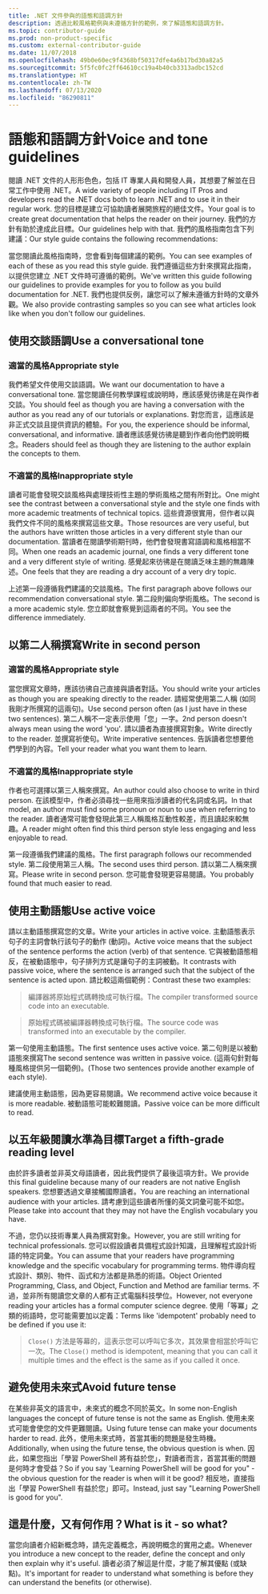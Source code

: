 ```yaml
---
title: .NET 文件參與的語態和語調方針
description: 透過比較風格範例與未遵循方針的範例，來了解語態和語調方針。
ms.topic: contributor-guide
ms.prod: non-product-specific
ms.custom: external-contributor-guide
ms.date: 11/07/2018
ms.openlocfilehash: 49b0e60ec9f4368bf50317dfe4a6b17bd30a82a5
ms.sourcegitcommit: 5f5fc0fc2ff64610cc19a4b40cb3313adbc152cd
ms.translationtype: HT
ms.contentlocale: zh-TW
ms.lasthandoff: 07/13/2020
ms.locfileid: "86290811"
---
```

# <a name="voice-and-tone-guidelines"></a><span data-ttu-id="3e3f6-103">語態和語調方針</span><span class="sxs-lookup"><span data-stu-id="3e3f6-103">Voice and tone guidelines</span></span>

<span data-ttu-id="3e3f6-104">閱讀 .NET 文件的人形形色色，包括 IT 專業人員和開發人員，其想要了解並在日常工作中使用 .NET。</span><span class="sxs-lookup"><span data-stu-id="3e3f6-104">A wide variety of people including IT Pros and developers read the .NET docs both to learn .NET and to use it in their regular work.</span></span> <span data-ttu-id="3e3f6-105">您的目標是建立可協助讀者展開旅程的絕佳文件。</span><span class="sxs-lookup"><span data-stu-id="3e3f6-105">Your goal is to create great documentation that helps the reader on their journey.</span></span> <span data-ttu-id="3e3f6-106">我們的方針有助於達成此目標。</span><span class="sxs-lookup"><span data-stu-id="3e3f6-106">Our guidelines help with that.</span></span> <span data-ttu-id="3e3f6-107">我們的風格指南包含下列建議：</span><span class="sxs-lookup"><span data-stu-id="3e3f6-107">Our style guide contains the following recommendations:</span></span>

<span data-ttu-id="3e3f6-108">當您閱讀此風格指南時，您會看到每個建議的範例。</span><span class="sxs-lookup"><span data-stu-id="3e3f6-108">You can see examples of each of these as you read this style guide.</span></span> <span data-ttu-id="3e3f6-109">我們遵循這些方針來撰寫此指南，以提供您建立 .NET 文件時可遵循的範例。</span><span class="sxs-lookup"><span data-stu-id="3e3f6-109">We've written this guide following our guidelines to provide examples for you to follow as you build documentation for .NET.</span></span> <span data-ttu-id="3e3f6-110">我們也提供反例，讓您可以了解未遵循方針時的文章外觀。</span><span class="sxs-lookup"><span data-stu-id="3e3f6-110">We also provide contrasting samples so you can see what articles look like when you don't follow our guidelines.</span></span>

## <a name="use-a-conversational-tone"></a><span data-ttu-id="3e3f6-111">使用交談語調</span><span class="sxs-lookup"><span data-stu-id="3e3f6-111">Use a conversational tone</span></span>

### <a name="appropriate-style"></a><span data-ttu-id="3e3f6-112">適當的風格</span><span class="sxs-lookup"><span data-stu-id="3e3f6-112">Appropriate style</span></span>

<span data-ttu-id="3e3f6-113">我們希望文件使用交談語調。</span><span class="sxs-lookup"><span data-stu-id="3e3f6-113">We want our documentation to have a conversational tone.</span></span> <span data-ttu-id="3e3f6-114">當您閱讀任何教學課程或說明時，應該感覺彷彿是在與作者交談。</span><span class="sxs-lookup"><span data-stu-id="3e3f6-114">You should feel as though you are having a conversation with the author as you read any of our tutorials or explanations.</span></span> <span data-ttu-id="3e3f6-115">對您而言，這應該是非正式交談且提供資訊的體驗。</span><span class="sxs-lookup"><span data-stu-id="3e3f6-115">For you, the experience should be informal, conversational, and informative.</span></span> <span data-ttu-id="3e3f6-116">讀者應該感覺彷彿是聽到作者向他們說明概念。</span><span class="sxs-lookup"><span data-stu-id="3e3f6-116">Readers should feel as though they are listening to the author explain the concepts to them.</span></span>

### <a name="inappropriate-style"></a><span data-ttu-id="3e3f6-117">不適當的風格</span><span class="sxs-lookup"><span data-stu-id="3e3f6-117">Inappropriate style</span></span>

<span data-ttu-id="3e3f6-118">讀者可能會發現交談風格與處理技術性主題的學術風格之間有所對比。</span><span class="sxs-lookup"><span data-stu-id="3e3f6-118">One might see the contrast between a conversational style and the style one finds with more academic treatments of technical topics.</span></span> <span data-ttu-id="3e3f6-119">這些資源很實用，但作者以與我們文件不同的風格來撰寫這些文章。</span><span class="sxs-lookup"><span data-stu-id="3e3f6-119">Those resources are very useful, but the authors have written those articles in a very different style than our documentation.</span></span> <span data-ttu-id="3e3f6-120">當讀者在閱讀學術期刊時，他們會發現書寫語調和風格相當不同。</span><span class="sxs-lookup"><span data-stu-id="3e3f6-120">When one reads an academic journal, one finds a very different tone and a very different style of writing.</span></span> <span data-ttu-id="3e3f6-121">感覺起來彷彿是在閱讀乏味主題的無趣陳述。</span><span class="sxs-lookup"><span data-stu-id="3e3f6-121">One feels that they are reading a dry account of a very dry topic.</span></span>  

<span data-ttu-id="3e3f6-122">上述第一段遵循我們建議的交談風格。</span><span class="sxs-lookup"><span data-stu-id="3e3f6-122">The first paragraph above follows our recommendation conversational style.</span></span> <span data-ttu-id="3e3f6-123">第二段則偏向學術風格。</span><span class="sxs-lookup"><span data-stu-id="3e3f6-123">The second is a more academic style.</span></span> <span data-ttu-id="3e3f6-124">您立即就會察覺到這兩者的不同。</span><span class="sxs-lookup"><span data-stu-id="3e3f6-124">You see the difference immediately.</span></span> 

## <a name="write-in-second-person"></a><span data-ttu-id="3e3f6-125">以第二人稱撰寫</span><span class="sxs-lookup"><span data-stu-id="3e3f6-125">Write in second person</span></span>

### <a name="appropriate-style"></a><span data-ttu-id="3e3f6-126">適當的風格</span><span class="sxs-lookup"><span data-stu-id="3e3f6-126">Appropriate style</span></span>

<span data-ttu-id="3e3f6-127">當您撰寫文章時，應該彷彿自己直接與讀者對話。</span><span class="sxs-lookup"><span data-stu-id="3e3f6-127">You should write your articles as though you are speaking directly to the reader.</span></span> <span data-ttu-id="3e3f6-128">請經常使用第二人稱 (如同我剛才所撰寫的這兩句)。</span><span class="sxs-lookup"><span data-stu-id="3e3f6-128">Use second person often (as I just have in these two sentences).</span></span> <span data-ttu-id="3e3f6-129">第二人稱不一定表示使用「您」一字。</span><span class="sxs-lookup"><span data-stu-id="3e3f6-129">2nd person doesn't always mean using the word 'you'.</span></span> <span data-ttu-id="3e3f6-130">請以讀者為直接撰寫對象。</span><span class="sxs-lookup"><span data-stu-id="3e3f6-130">Write directly to the reader.</span></span> <span data-ttu-id="3e3f6-131">並撰寫祈使句。</span><span class="sxs-lookup"><span data-stu-id="3e3f6-131">Write imperative sentences.</span></span> <span data-ttu-id="3e3f6-132">告訴讀者您想要他們學到的內容。</span><span class="sxs-lookup"><span data-stu-id="3e3f6-132">Tell your reader what you want them to learn.</span></span>

### <a name="inappropriate-style"></a><span data-ttu-id="3e3f6-133">不適當的風格</span><span class="sxs-lookup"><span data-stu-id="3e3f6-133">Inappropriate style</span></span>

<span data-ttu-id="3e3f6-134">作者也可選擇以第三人稱來撰寫。</span><span class="sxs-lookup"><span data-stu-id="3e3f6-134">An author could also choose to write in third person.</span></span> <span data-ttu-id="3e3f6-135">在該模型中，作者必須尋找一些用來指涉讀者的代名詞或名詞。</span><span class="sxs-lookup"><span data-stu-id="3e3f6-135">In that model, an author must find some pronoun or noun to use when referring to the reader.</span></span> <span data-ttu-id="3e3f6-136">讀者通常可能會發現此第三人稱風格互動性較差，而且讀起來較無趣。</span><span class="sxs-lookup"><span data-stu-id="3e3f6-136">A reader might often find this third person style less engaging and less enjoyable to read.</span></span>

<span data-ttu-id="3e3f6-137">第一段遵循我們建議的風格。</span><span class="sxs-lookup"><span data-stu-id="3e3f6-137">The first paragraph follows our recommended style.</span></span> <span data-ttu-id="3e3f6-138">第二段使用第三人稱。</span><span class="sxs-lookup"><span data-stu-id="3e3f6-138">The second uses third person.</span></span> <span data-ttu-id="3e3f6-139">請以第二人稱來撰寫。</span><span class="sxs-lookup"><span data-stu-id="3e3f6-139">Please write in second person.</span></span> <span data-ttu-id="3e3f6-140">您可能會發現更容易閱讀。</span><span class="sxs-lookup"><span data-stu-id="3e3f6-140">You probably found that much easier to read.</span></span>

## <a name="use-active-voice"></a><span data-ttu-id="3e3f6-141">使用主動語態</span><span class="sxs-lookup"><span data-stu-id="3e3f6-141">Use active voice</span></span>

<span data-ttu-id="3e3f6-142">請以主動語態撰寫您的文章。</span><span class="sxs-lookup"><span data-stu-id="3e3f6-142">Write your articles in active voice.</span></span> <span data-ttu-id="3e3f6-143">主動語態表示句子的主詞會執行該句子的動作 (動詞)。</span><span class="sxs-lookup"><span data-stu-id="3e3f6-143">Active voice means that the subject of the sentence performs the action (verb) of that sentence.</span></span> <span data-ttu-id="3e3f6-144">它與被動語態相反，在被動語態中，句子排列方式是讓句子的主詞被動。</span><span class="sxs-lookup"><span data-stu-id="3e3f6-144">It contrasts with passive voice, where the sentence is arranged such that the subject of the sentence is acted upon.</span></span> <span data-ttu-id="3e3f6-145">請比較這兩個範例：</span><span class="sxs-lookup"><span data-stu-id="3e3f6-145">Contrast these two examples:</span></span>

><span data-ttu-id="3e3f6-146">編譯器將原始程式碼轉換成可執行檔。</span><span class="sxs-lookup"><span data-stu-id="3e3f6-146">The compiler transformed source code into an executable.</span></span>

><span data-ttu-id="3e3f6-147">原始程式碼被編譯器轉換成可執行檔。</span><span class="sxs-lookup"><span data-stu-id="3e3f6-147">The source code was transformed into an executable by the compiler.</span></span>

<span data-ttu-id="3e3f6-148">第一句使用主動語態。</span><span class="sxs-lookup"><span data-stu-id="3e3f6-148">The first sentence uses active voice.</span></span> <span data-ttu-id="3e3f6-149">第二句則是以被動語態來撰寫</span><span class="sxs-lookup"><span data-stu-id="3e3f6-149">The second sentence was written in passive voice.</span></span> <span data-ttu-id="3e3f6-150">(這兩句針對每種風格提供另一個範例)。</span><span class="sxs-lookup"><span data-stu-id="3e3f6-150">(Those two sentences provide another example of each style).</span></span>

<span data-ttu-id="3e3f6-151">建議使用主動語態，因為更容易閱讀。</span><span class="sxs-lookup"><span data-stu-id="3e3f6-151">We recommend active voice because it is more readable.</span></span> <span data-ttu-id="3e3f6-152">被動語態可能較難閱讀。</span><span class="sxs-lookup"><span data-stu-id="3e3f6-152">Passive voice can be more difficult to read.</span></span>

## <a name="target-a-fifth-grade-reading-level"></a><span data-ttu-id="3e3f6-153">以五年級閱讀水準為目標</span><span class="sxs-lookup"><span data-stu-id="3e3f6-153">Target a fifth-grade reading level</span></span>

<span data-ttu-id="3e3f6-154">由於許多讀者並非英文母語讀者，因此我們提供了最後這項方針。</span><span class="sxs-lookup"><span data-stu-id="3e3f6-154">We provide this final guideline because many of our readers are not native English speakers.</span></span> <span data-ttu-id="3e3f6-155">您想要透過文章接觸國際讀者。</span><span class="sxs-lookup"><span data-stu-id="3e3f6-155">You are reaching an international audience with your articles.</span></span> <span data-ttu-id="3e3f6-156">請考慮到這些讀者所懂的英文詞彙可能不如您。</span><span class="sxs-lookup"><span data-stu-id="3e3f6-156">Please take into account that they may not have the English vocabulary you have.</span></span>

<span data-ttu-id="3e3f6-157">不過，您仍以技術專業人員為撰寫對象。</span><span class="sxs-lookup"><span data-stu-id="3e3f6-157">However, you are still writing for technical professionals.</span></span> <span data-ttu-id="3e3f6-158">您可以假設讀者具備程式設計知識，且理解程式設計術語的特定詞彙。</span><span class="sxs-lookup"><span data-stu-id="3e3f6-158">You can assume that your readers have programming knowledge and the specific vocabulary for programming terms.</span></span> <span data-ttu-id="3e3f6-159">物件導向程式設計、類別、物件、函式和方法都是熟悉的術語。</span><span class="sxs-lookup"><span data-stu-id="3e3f6-159">Object Oriented Programming, Class, and Object, Function and Method are familiar terms.</span></span> <span data-ttu-id="3e3f6-160">不過，並非所有閱讀您文章的人都有正式電腦科技學位。</span><span class="sxs-lookup"><span data-stu-id="3e3f6-160">However, not everyone reading your articles has a formal computer science degree.</span></span> <span data-ttu-id="3e3f6-161">使用「等冪」之類的術語時，您可能需要加以定義：</span><span class="sxs-lookup"><span data-stu-id="3e3f6-161">Terms like 'idempotent' probably need to be defined if you use it:</span></span>

><span data-ttu-id="3e3f6-162">`Close()` 方法是等幕的，這表示您可以呼叫它多次，其效果會相當於呼叫它一次。</span><span class="sxs-lookup"><span data-stu-id="3e3f6-162">The `Close()` method is idempotent, meaning that you can call it multiple times and the effect is the same as if you called it once.</span></span>

## <a name="avoid-future-tense"></a><span data-ttu-id="3e3f6-163">避免使用未來式</span><span class="sxs-lookup"><span data-stu-id="3e3f6-163">Avoid future tense</span></span>

<span data-ttu-id="3e3f6-164">在某些非英文的語言中，未來式的概念不同於英文。</span><span class="sxs-lookup"><span data-stu-id="3e3f6-164">In some non-English languages the concept of future tense is not the same as English.</span></span> <span data-ttu-id="3e3f6-165">使用未來式可能會使您的文件更難閱讀。</span><span class="sxs-lookup"><span data-stu-id="3e3f6-165">Using future tense can make your documents harder to read.</span></span> <span data-ttu-id="3e3f6-166">此外，使用未來式時，首當其衝的問題是發生時機。</span><span class="sxs-lookup"><span data-stu-id="3e3f6-166">Additionally, when using the future tense, the obvious question is when.</span></span> <span data-ttu-id="3e3f6-167">因此，如果您指出「學習 PowerShell 將有益於您」，對讀者而言，首當其衝的問題是何時才會受益？</span><span class="sxs-lookup"><span data-stu-id="3e3f6-167">So if you say 'Learning PowerShell will be good for you" - the obvious question for the reader is when will it be good?</span></span> <span data-ttu-id="3e3f6-168">相反地，直接指出「學習 PowerShell 有益於您」即可。</span><span class="sxs-lookup"><span data-stu-id="3e3f6-168">Instead, just say "Learning PowerShell is good for you".</span></span>

## <a name="what-is-it---so-what"></a><span data-ttu-id="3e3f6-169">這是什麼，又有何作用？</span><span class="sxs-lookup"><span data-stu-id="3e3f6-169">What is it - so what?</span></span>

<span data-ttu-id="3e3f6-170">當您向讀者介紹新概念時，請先定義概念，再說明概念的實用之處。</span><span class="sxs-lookup"><span data-stu-id="3e3f6-170">Whenever you introduce a new concept to the reader, define the concept and only then explain why it's useful.</span></span> <span data-ttu-id="3e3f6-171">讀者必須了解這是什麼，才能了解其優點 (或缺點)。</span><span class="sxs-lookup"><span data-stu-id="3e3f6-171">It's important for reader to understand what something is before they can understand the benefits (or otherwise).</span></span>
